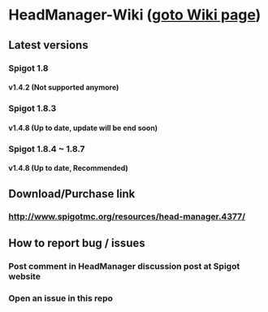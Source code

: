 # HeadManager-Wiki ([goto Wiki page](https://github.com/bsy6766/HeadManager-Wiki/wiki))

## Latest versions
### Spigot 1.8
#### v1.4.2 (Not supported anymore)
### Spigot 1.8.3
#### v1.4.8 (Up to date, update will be end soon)
### Spigot 1.8.4 ~ 1.8.7
#### v1.4.8 (Up to date, Recommended)

## Download/Purchase link
### http://www.spigotmc.org/resources/head-manager.4377/

## How to report bug / issues
### Post comment in HeadManager discussion post at Spigot website
### Open an issue in this repo
